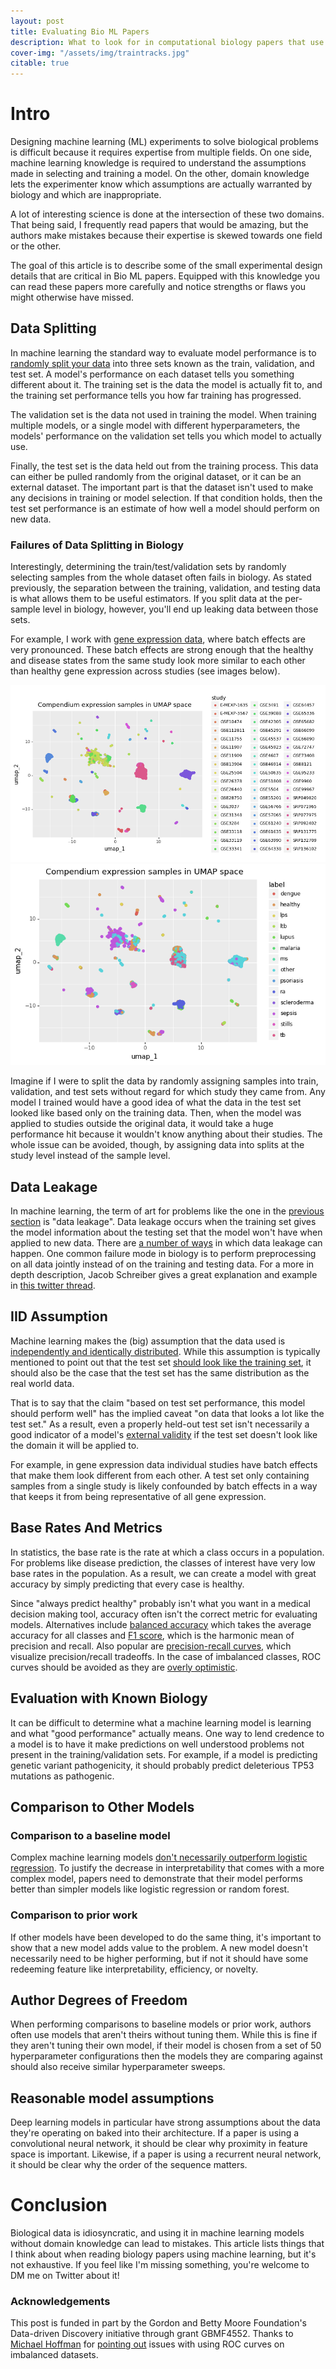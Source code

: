 ```yaml
---                                                                                                                                                                                                         
layout: post                                                                                                                                                                                                
title: Evaluating Bio ML Papers
description: What to look for in computational biology papers that use machine learning
cover-img: "/assets/img/traintracks.jpg"                                                                                                                                                                    
citable: true
---
```


# Intro
Designing machine learning (ML) experiments to solve biological problems is difficult because it requires expertise from multiple fields.
On one side, machine learning knowledge is required to understand the assumptions made in selecting and training a model.
On the other, domain knowledge lets the experimenter know which assumptions are actually warranted by biology and which are inappropriate.

A lot of interesting science is done at the intersection of these two domains.
That being said, I frequently read papers that would be amazing, but the authors make mistakes because their expertise is skewed towards one field or the other.

The goal of this article is to describe some of the small experimental design details that are critical in Bio ML papers.
Equipped with this knowledge you can read these papers more carefully and notice strengths or flaws you might otherwise have missed.


## Data Splitting
In machine learning the standard way to evaluate model performance is to [randomly split your data](https://stackoverflow.com/questions/38250710/how-to-split-data-into-3-sets-train-validation-and-test) into three sets known as the train, validation, and test set.
A model's performance on each dataset tells you something different about it.
The training set is the data the model is actually fit to, and the training set performance tells you how far training has progressed.

The validation set is the data not used in training the model.
When training multiple models, or a single model with different hyperparameters, the models' performance on the validation set tells you which model to actually use.

Finally, the test set is the data held out from the training process.
This data can either be pulled randomly from the original dataset, or it can be an external dataset.
The important part is that the dataset isn't used to make any decisions in training or model selection.
If that condition holds, then the test set performance is an estimate of how well a model should perform on new data.

<a id="bad_splitting"></a>
### Failures of Data Splitting in Biology
Interestingly, determining the train/test/validation sets by randomly selecting samples from the whole dataset often fails in biology.
As stated previously, the separation between the training, validation, and testing data is what allows them to be useful estimators.
If you split data at the per-sample level in biology, however, you'll end up leaking data between those sets.

For example, I work with [gene expression data](https://github.com/ben-heil/whistl/blob/master/notebook/data_exploration/compendium_eda.ipynb), where batch effects are very pronounced.
These batch effects are strong enough that the healthy and disease states from the same study look more similar to each other than healthy gene expression across studies (see images below).

<img src="/assets/img/post_img/inter_study_distance.png"/>
<img src="/assets/img/post_img/interdisease_distance.png"/>

Imagine if I were to split the data by randomly assigning samples into train, validation, and test sets without regard for which study they came from.
Any model I trained would have a good idea of what the data in the test set looked like based only on the training data.
Then, when the model was applied to studies outside the original data, it would take a huge performance hit because it wouldn't know anything about their studies.
The whole issue can be avoided, though, by assigning data into splits at the study level instead of the sample level.

## Data Leakage
In machine learning, the term of art for problems like the one in the [previous section](#bad_splitting) is "data leakage".
Data leakage occurs when the training set gives the model information about the testing set that the model won't have when applied to new data.
There are [a number of ways](https://conlanscientific.com/posts/category/blog/post/avoiding-data-leakage-machine-learning/) in which data leakage can happen.
One common failure mode in biology is to perform preprocessing on all data jointly instead of on the training and testing data.
For a more in depth description, Jacob Schreiber gives a great explanation and example in [this twitter thread](https://twitter.com/jmschreiber91/status/1291161574393221123).


## IID Assumption
Machine learning makes the (big) assumption that the data used is [independently and identically distributed](https://stats.stackexchange.com/questions/213464/on-the-importance-of-the-i-i-d-assumption-in-statistical-learning).
While this assumption is typically mentioned to point out that the test set [should look like the training set](https://www.cs.princeton.edu/courses/archive/spring16/cos495/slides/ML_basics_lecture1_linear_regression.pdf), it should also be the case that the test set has the same distribution as the real world data.

That is to say that the claim "based on test set performance, this model should perform well" has the implied caveat "on data that looks a lot like the test set."
As a result, even a properly held-out test set isn't necessarily a good indicator of a model's [external validity](https://www.reed.edu/economics/parker/s12/312/notes/Notes7.pdf) if the test set doesn't look like the domain it will be applied to.

For example, in gene expression data individual studies have batch effects that make them look different from each other.
A test set only containing samples from a single study is likely confounded by batch effects in a way that keeps it from being representative of all gene expression.


## Base Rates And Metrics
In statistics, the base rate is the rate at which a class occurs in a population.
For problems like disease prediction, the classes of interest have very low base rates in the population.
As a result, we can create a model with great accuracy by simply predicting that every case is healthy.

Since "always predict healthy" probably isn't what you want in a medical decision making tool, accuracy often isn't the correct metric for evaluating models.
Alternatives include [balanced accuracy](https://scikit-learn.org/stable/modules/generated/sklearn.metrics.balanced_accuracy_score.html) which takes the average accuracy for all classes and [F1 score](https://scikit-learn.org/stable/modules/generated/sklearn.metrics.f1_score.html), which is the harmonic mean of precision and recall.
Also popular are [precision-recall curves](https://machinelearningmastery.com/roc-curves-and-precision-recall-curves-for-classification-in-python/), which visualize precision/recall tradeoffs.
In the case of imbalanced classes, ROC curves should be avoided as they are [overly optimistic](https://journals.plos.org/plosone/article?id=10.1371/journal.pone.0118432).

## Evaluation with Known Biology
It can be difficult to determine what a machine learning model is learning and what "good performance" actually means.
One way to lend credence to a model is to have it make predictions on well understood problems not present in the training/validation sets.
For example, if a model is predicting genetic variant pathogenicity, it should probably predict deleterious TP53 mutations as pathogenic.


## Comparison to Other Models
### Comparison to a baseline model
Complex machine learning models [don't necessarily outperform logistic regression](https://www.sciencedirect.com/science/article/abs/pii/S0895435618310813).
To justify the decrease in interpretability that comes with a more complex model, papers need to demonstrate that their model performs better than simpler models like logistic regression or random forest.

### Comparison to prior work
If other models have been developed to do the same thing, it's important to show that a new model adds value to the problem.
A new model doesn't necessarily need to be higher performing, but if not it should have some redeeming feature like interpretability, efficiency, or novelty.


## Author Degrees of Freedom
When performing comparisons to baseline models or prior work, authors often use models that aren't theirs without tuning them.
While this is fine if they aren't tuning their own model, if their model is chosen from a set of 50 hyperparameter configurations then the models they are comparing against should also receive similar hyperparameter sweeps.


## Reasonable model assumptions
Deep learning models in particular have strong assumptions about the data they're operating on baked into their architecture.
If a paper is using a convolutional neural network, it should be clear why proximity in feature space is important.
Likewise, if a paper is using a recurrent neural network, it should be clear why the order of the sequence matters.

# Conclusion
Biological data is idiosyncratic, and using it in machine learning models without domain knowledge can lead to mistakes.
This article lists things that I think about when reading biology papers using machine learning, but it's not exhaustive.
If you feel like I'm missing something, you're welcome to DM me on Twitter about it!

### Acknowledgements 
This post is funded in part by the Gordon and Betty Moore Foundation's Data-driven Discovery initiative through grant GBMF4552.
Thanks to [Michael Hoffman](https://twitter.com/michaelhoffman) for [pointing out](https://twitter.com/michaelhoffman/status/1356996687106101249) issues with using ROC curves on imbalanced datasets.
